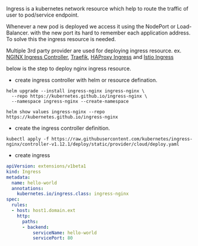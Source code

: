 Ingress is a kubernetes network resource which help to route the traffic of user to pod/service endpoint.

Whenever a new pod is deployed we access it using the NodePort or Load-Balancer. with the new port its hard to remember each application address. To solve this the ingress resource is needed.

Multiple 3rd party provider are used for deploying ingress resource. 
ex. [NGINX Ingress Controller](https://www.nginx.com/products/nginx-ingress-controller/), [Traefik](https://doc.traefik.io/traefik/providers/kubernetes-ingress/), [HAProxy Ingress](https://haproxy-ingress.github.io/) and [Istio Ingress](https://istio.io/latest/docs/tasks/traffic-management/ingress/kubernetes-ingress/)

below is the step to deploy nginx ingress resource.

- create ingress controller with helm or resource defination.
```shell
helm upgrade --install ingress-nginx ingress-nginx \
  --repo https://kubernetes.github.io/ingress-nginx \
  --namespace ingress-nginx --create-namespace
```

```shell
helm show values ingress-nginx --repo https://kubernetes.github.io/ingress-nginx
```
- create the ingress controller definition.
```shell
kubectl apply -f https://raw.githubusercontent.com/kubernetes/ingress-nginx/controller-v1.12.1/deploy/static/provider/cloud/deploy.yaml
```

- create ingress
```YAML
apiVersion: extensions/v1beta1
kind: Ingress
metadata:
  name: hello-world
  annotations:
    kubernetes.io/ingress.class: ingress-nginx
spec:
  rules:
  - host: host1.domain.ext
    http:
      paths:
      - backend:
          serviceName: hello-world
          servicePort: 80
```


